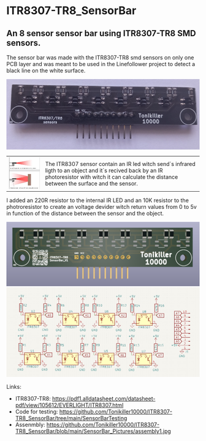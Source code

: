 # ITR8307-TR8_SensorBar
## An 8 sensor sensor bar using ITR8307-TR8 SMD sensors.
The sensor bar was made with the ITR8307-TR8 smd sensors on only one PCB layer and was meant to be used in the Linefollower project to detect a black line on the white surface. 

<img src="https://github.com/Tonikiller10000/ITR8307-TR8_SensorBar/blob/main/SensorBar_Pictures/bar1.jpg"/>
<table>
  <tr>
    <td><img src="https://github.com/Tonikiller10000/ITR8307-TR8_SensorBar/blob/main/SensorBar_Pictures/IR1.png"/></td heigth=300>
    <td> The ITR8307 sensor contain an IR led witch send`s infrared ligth to an object and it`s recived back by an IR photoresistor with witch it can calculate the distance between the surface and the sensor.</td>
  </tr>
 </table>

I added an 220R resistor to the internal IR LED and an 10K resistor to the photroresistor to create an voltage devider witch return values from 0 to 5v in function of the distance between the sensor and the object. 


<img src="https://github.com/Tonikiller10000/ITR8307-TR8_SensorBar/blob/main/SensorBar_Pictures/se1.png"/>
<img src="https://github.com/Tonikiller10000/ITR8307-TR8_SensorBar/blob/main/SensorBar_Pictures/se.png"/>



Links:
- ITR8307-TR8: https://pdf1.alldatasheet.com/datasheet-pdf/view/105612/EVERLIGHT/ITR8307.html
- Code for testing: https://github.com/Tonikiller10000/ITR8307-TR8_SensorBar/tree/main/SensorBarTesting
- Assenmbly: https://github.com/Tonikiller10000/ITR8307-TR8_SensorBar/blob/main/SensorBar_Pictures/assembly1.jpg
















